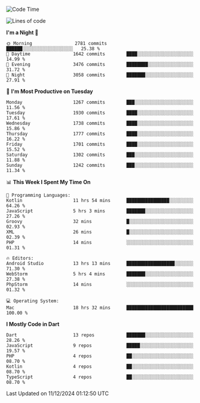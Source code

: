 <!--START_SECTION:waka-->
![Code Time](http://img.shields.io/badge/Code%20Time-951%20hrs%2039%20mins-blue)

![Lines of code](https://img.shields.io/badge/From%20Hello%20World%20I%27ve%20Written-3.7%20million%20lines%20of%20code-blue)

**I'm a Night 🦉** 

```text
🌞 Morning                2781 commits        ██████░░░░░░░░░░░░░░░░░░░   25.38 % 
🌆 Daytime                1642 commits        ████░░░░░░░░░░░░░░░░░░░░░   14.99 % 
🌃 Evening                3476 commits        ████████░░░░░░░░░░░░░░░░░   31.72 % 
🌙 Night                  3058 commits        ███████░░░░░░░░░░░░░░░░░░   27.91 % 
```
📅 **I'm Most Productive on Tuesday** 

```text
Monday                   1267 commits        ███░░░░░░░░░░░░░░░░░░░░░░   11.56 % 
Tuesday                  1930 commits        ████░░░░░░░░░░░░░░░░░░░░░   17.61 % 
Wednesday                1738 commits        ████░░░░░░░░░░░░░░░░░░░░░   15.86 % 
Thursday                 1777 commits        ████░░░░░░░░░░░░░░░░░░░░░   16.22 % 
Friday                   1701 commits        ████░░░░░░░░░░░░░░░░░░░░░   15.52 % 
Saturday                 1302 commits        ███░░░░░░░░░░░░░░░░░░░░░░   11.88 % 
Sunday                   1242 commits        ███░░░░░░░░░░░░░░░░░░░░░░   11.34 % 
```


📊 **This Week I Spent My Time On** 

```text
💬 Programming Languages: 
Kotlin                   11 hrs 54 mins      ████████████████░░░░░░░░░   64.26 % 
JavaScript               5 hrs 3 mins        ███████░░░░░░░░░░░░░░░░░░   27.26 % 
Groovy                   32 mins             █░░░░░░░░░░░░░░░░░░░░░░░░   02.93 % 
XML                      26 mins             █░░░░░░░░░░░░░░░░░░░░░░░░   02.39 % 
PHP                      14 mins             ░░░░░░░░░░░░░░░░░░░░░░░░░   01.31 % 

🔥 Editors: 
Android Studio           13 hrs 13 mins      ██████████████████░░░░░░░   71.30 % 
WebStorm                 5 hrs 4 mins        ███████░░░░░░░░░░░░░░░░░░   27.38 % 
PhpStorm                 14 mins             ░░░░░░░░░░░░░░░░░░░░░░░░░   01.32 % 

💻 Operating System: 
Mac                      18 hrs 32 mins      █████████████████████████   100.00 % 
```

**I Mostly Code in Dart** 

```text
Dart                     13 repos            ███████░░░░░░░░░░░░░░░░░░   28.26 % 
JavaScript               9 repos             █████░░░░░░░░░░░░░░░░░░░░   19.57 % 
PHP                      4 repos             ██░░░░░░░░░░░░░░░░░░░░░░░   08.70 % 
Kotlin                   4 repos             ██░░░░░░░░░░░░░░░░░░░░░░░   08.70 % 
TypeScript               4 repos             ██░░░░░░░░░░░░░░░░░░░░░░░   08.70 % 
```




 Last Updated on 11/12/2024 01:12:50 UTC
<!--END_SECTION:waka-->
